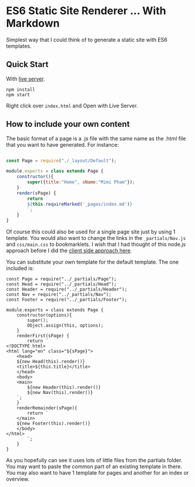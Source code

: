 # ES6 Static Site Renderer ... With Markdown

Simplest way that I could think of to generate a static site with ES6 templates.

## Quick Start

With [live server](https://marketplace.visualstudio.com/items?itemName=ritwickdey.LiveServer).

```
npm install
npm start

```

Right click over `index.html` and Open with Live Server.

## How to include your own content

The basic format of a page is a .js file with the same name as the .html file that you want to have generated. For instance:

``` index.js

const Page = require("./_layout/Default");

module.exports = class extends Page {
    constructor(){
        super({title:"Home", sName:"Mimi Pham"});
    }
    render(sPage) {
        return `
        ${this.requireMarked('_pages/index.md')}
        `;
    }
}

```

Of course this could also be used for a single page site just by using 1 template. You would also want to change the links in the `_partials/Nav.js` and `css/main.css` to bookmarklets. I wish that I had thought of this node.js approach before I did the [client side approach here](https://github.com/rhildred/browserBlog).

You can substitute your own template for the default template. The one included is:

```
const Page = require("../_partials/Page");
const Head = require("../_partials/Head");
const Header = require("../_partials/Header");
const Nav = require("../_partials/Nav");
const Footer = require("../_partials/Footer");

module.exports = class extends Page {
    constructor(options){
        super();
        Object.assign(this, options);
    }
    renderFirst(sPage) {
        return `
<!DOCTYPE html>
<html lang="en" class="${sPage}">
    <head>
    ${new Head(this).render()}
    <title>${this.title}</title>
    </head>
    <body>
    <main>
        ${new Header(this).render()}
        ${new Nav(this).render()}
    `;
    }
    renderRemainder(sPage){
        return `
    </main>
    ${new Footer(this).render()}
    </body>
</html>
        `;
    }
}

```

As you hopefully can see it uses lots of little files from the partials folder. You may want to paste the common part of an existing template in there. You may also want to have 1 template for pages and another for an index or overview.